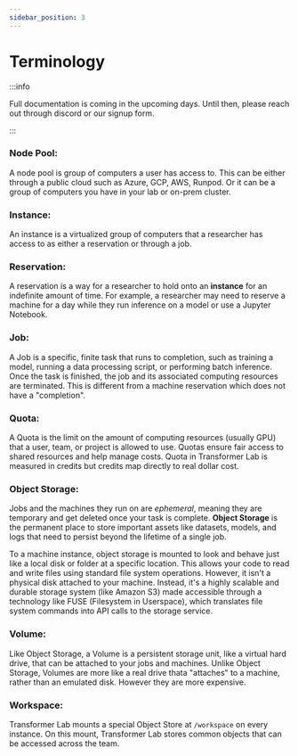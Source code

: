 ```yaml
---
sidebar_position: 3
---
```


# Terminology

:::info

Full documentation is coming in the upcoming days. Until then, please reach out through discord or our signup form.

:::

### Node Pool: ###

A node pool is group of computers a user has access to. This can be either through a public cloud such as Azure, GCP, AWS, Runpod. Or it can be a group of computers you have in your lab or on-prem cluster.

### Instance: ###

An instance is a virtualized group of computers that a researcher has access to as either a reservation or through a job.

### Reservation: ###

A reservation is a way for a researcher to hold onto an **instance** for an indefinite amount of time. For example, a researcher may need to reserve a machine for a day while they run inference on a model or use a Jupyter Notebook.

### Job: ###

A Job is a specific, finite task that runs to completion, such as training a model, running a data processing script, or performing batch inference. Once the task is finished, the job and its associated computing resources are terminated. This is different from a machine reservation which does not have a "completion".

### Quota: ###

A Quota is the limit on the amount of computing resources (usually GPU) that a user, team, or project is allowed to use. Quotas ensure fair access to shared resources and help manage costs. Quota in Transformer Lab is measured in credits but credits map directly to real dollar cost.

### Object Storage: ###

Jobs and the machines they run on are _ephemeral_, meaning they are temporary and get deleted once your task is complete. **Object Storage** is the permanent place to store important assets like datasets, models, and logs that need to persist beyond the lifetime of a single job.

To a machine instance, object storage is mounted to look and behave just like a local disk or folder at a specific location.  This allows your code to read and write files using standard file system operations. However, it isn't a physical disk attached to your machine. Instead, it's a highly scalable and durable storage system (like Amazon S3) made accessible through a technology like FUSE (Filesystem in Userspace), which translates file system commands into API calls to the storage service. 


### Volume: ###

Like Object Storage, a Volume is a persistent storage unit, like a virtual hard drive, that can be attached to your jobs and machines. Unlike Object Storage, Volumes are more like a real drive thata "attaches" to a machine, rather than an emulated disk. However they are more expensive.

### Workspace: ###

Transformer Lab mounts a special Object Store at `/workspace` on every instance. On this mount, Transformer Lab stores common objects that can be accessed across the team.